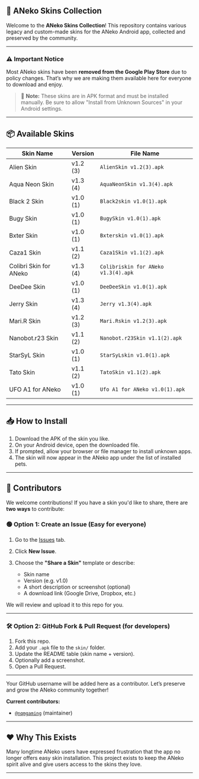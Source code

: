 ## 🎨 ANeko Skins Collection

Welcome to the **ANeko Skins Collection**!
This repository contains various legacy and custom-made skins for the ANeko Android app, collected and preserved by the community.

---

### ⚠️ Important Notice

Most ANeko skins have been **removed from the Google Play Store** due to policy changes.
That’s why we are making them available here for everyone to download and enjoy.

> 🧠 **Note:** These skins are in APK format and must be installed manually. Be sure to allow "Install from Unknown Sources" in your Android settings.

---

## 📦 Available Skins

| Skin Name              | Version  | File Name                           |
| ---------------------- | -------- | ----------------------------------- |
| Alien Skin             | v1.2 (3) | `AlienSkin v1.2(3).apk`             |
| Aqua Neon Skin         | v1.3 (4) | `AquaNeonSkin v1.3(4).apk`          |
| Black 2 Skin           | v1.0 (1) | `Black2skin v1.0(1).apk`            |
| Bugy Skin              | v1.0 (1) | `BugySkin v1.0(1).apk`              |
| Bxter Skin             | v1.0 (1) | `Bxterskin v1.0(1).apk`             |
| Caza1 Skin             | v1.1 (2) | `Caza1Skin v1.1(2).apk`             |
| Colibri Skin for ANeko | v1.3 (4) | `Colibriskin for ANeko v1.3(4).apk` |
| DeeDee Skin            | v1.0 (1) | `DeeDeeSkin v1.0(1).apk`            |
| Jerry Skin             | v1.3 (4) | `Jerry v1.3(4).apk`                 |
| Mari.R Skin            | v1.2 (3) | `Mari.Rskin v1.2(3).apk`            |
| Nanobot.r23 Skin       | v1.1 (2) | `Nanobot.r23Skin v1.1(2).apk`       |
| StarSyL Skin           | v1.0 (1) | `StarSyLskin v1.0(1).apk`           |
| Tato Skin              | v1.1 (2) | `TatoSkin v1.1(2).apk`              |
| UFO A1 for ANeko       | v1.0 (1) | `Ufo A1 for ANeko v1.0(1).apk`      |

---

## 📥 How to Install

1. Download the APK of the skin you like.
2. On your Android device, open the downloaded file.
3. If prompted, allow your browser or file manager to install unknown apps.
4. The skin will now appear in the ANeko app under the list of installed pets.

---

## 👥 Contributors

We welcome contributions! If you have a skin you'd like to share, there are **two ways** to contribute:

### 🟢 Option 1: Create an Issue (Easy for everyone)

1. Go to the [Issues](https://github.com/pass-with-high-score/Aneko-skin/issues) tab.
2. Click **New Issue**.
3. Choose the **"Share a Skin"** template or describe:

    * Skin name
    * Version (e.g. v1.0)
    * A short description or screenshot (optional)
    * A download link (Google Drive, Dropbox, etc.)

We will review and upload it to this repo for you.

---

### 🛠 Option 2: GitHub Fork & Pull Request (for developers)

1. Fork this repo.
2. Add your `.apk` file to the `skin/` folder.
3. Update the README table (skin name + version).
4. Optionally add a screenshot.
5. Open a Pull Request.

---

Your GitHub username will be added here as a contributor.
Let’s preserve and grow the ANeko community together!

**Current contributors:**

* [`@nqmgaming`](https://github.com/nqmgaming) (maintainer)

---
## ❤️ Why This Exists

Many longtime ANeko users have expressed frustration that the app no longer offers easy skin installation.
This project exists to keep the ANeko spirit alive and give users access to the skins they love.

---